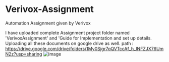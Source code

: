 # Verivox-Assignment
Automation Assignment given by Verivox

I have uploaded complete Assignment project folder named 'VerivoxAssignment' and 'Guide for Implementation and set up details.
Uploading all these documents on google drive as well.
path :
https://drive.google.com/drive/folders/1My0Sjgr7qQVTccAf_h_lNFZJX76UmN2z?usp=sharing
![image](https://user-images.githubusercontent.com/86925728/124397214-4ae8c380-dd2c-11eb-8f18-c34bbcd807ae.png)
